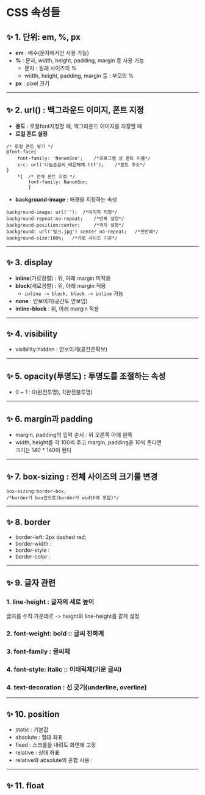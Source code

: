 # CSS 속성들

## ✨ 1. 단위: em, %, px
- **em** : 배수(문자에서만 사용 가능)
- **%** : 문자, width, height, padding, margin 등 사용 가능
    - 문자 : 원래 사이즈의 %
    - width, height, padding, margin 등 : 부모의 %
- **px** : pixel 크기
---
## ✨ 2. url() : 백그라운드 이미지, 폰트 지정
- **용도** : 로컬font지정할 때, 백그라운드 이미지를 지정할 때  
- **로컬 폰트 설정** 
```
/* 로컬 폰트 넣기 */
@font-face{ 
    font-family: 'NanumSon';    /*프로그램 상 폰트 이름*/
    src: url('나눔손글씨_배은혜체.ttf');    /*폰트 주소*/
}
    *{  /* 전체 폰트 지정 */
        font-family: NanumSon;
        }        
```
- **background-image** : 배경을 지정하는 속성
```
background-image: url('');  /*이미지 지정*/
background-repeat:no-repeat;    /*반복 설정*/
background-position:center;     /*위치 설정*/
background: url('밀크.jpg') center no-repeat;   /*한번에*/
background-size:100%;   /*가로 사이즈 기준*/
```
---
## ✨ 3. display
- **inline**(가로정렬) : 위, 아래 margin 미적용 
- **block**(세로정렬) : 위, 아래 margin 적용 
    - ```inline -> block, block -> inline``` 가능
- **none** : 안보이게(공간도 안보임)
- **inline-block** : 위, 아래 margin 적용
---
## ✨ 4. visibility
- visibility:hidden : 안보이게(공간은확보)
---
## ✨ 5. opacity(투명도) : 투명도를 조절하는 속성
- 0 ~ 1 : 0(완전투명), 1(완전불투명)
---
## ✨ 6. margin과 padding
- margin, padding의 입력 순서 : 위 오른쪽 아래 왼쪽
- width, height를 각 100씩 주고 margin, padding을 10씩 준다면   
크기는 140 * 140이 된다
---
## ✨ 7. box-sizing : 전체 사이즈의 크기를 변경
```
box-sizing:border-box;
/*border가 box안으로(border가 width에 포함)*/
```
---
## ✨ 8. border
- border-left: 2px dashed red;
- border-width : 
- border-style : 
- border-color : 
---
## ✨ 9. 글자 관련
### 1. line-height : 글자의 세로 높이  
글자를 수직 가운데로 -> height와 line-height를 같게 설정 
### 2. font-weight: bold  :: 글씨 진하게
### 3. font-family : 글씨체
### 4. font-style: italic :: 이태릭체(기운 글씨) 
### 4. text-decoration : 선 긋기(underline, overline)
---
## ✨ 10. position
- static :  기본값
- absolute : 절대 좌표
- fixed : 스크롤을 내려도 화면에 고정
- relative : 상대 좌표
- relative와 absolute의 혼합 사용 :
---
## ✨ 11. float